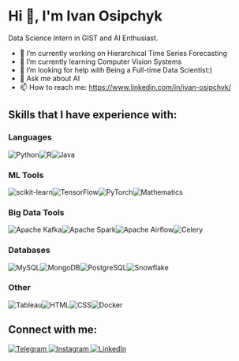 # Hi 👋, I'm Ivan Osipchyk

Data Science Intern in GIST and AI Enthusiast.

- 🔭 I’m currently working on Hierarchical Time Series Forecasting
- 🌱 I’m currently learning Computer Vision Systems
- 🤔 I’m looking for help with Being a Full-time Data Scientist:)
- 💬 Ask me about AI
- 📫 How to reach me: https://www.linkedin.com/in/ivan-osipchyk/

## Skills that I have experience with:

### Languages
![Python](https://img.shields.io/badge/-Python-3776AB?logo=python&logoColor=white&style=for-the-badge)![R](https://img.shields.io/badge/-R-276DC3?logo=r&logoColor=white&style=for-the-badge)![Java](https://img.shields.io/badge/-Java-007396?logo=java&logoColor=white&style=for-the-badge)

### ML Tools
![scikit-learn](https://img.shields.io/badge/-scikit--learn-F7931E?logo=scikit-learn&logoColor=white&style=for-the-badge)![TensorFlow](https://img.shields.io/badge/-TensorFlow-FF6F00?logo=tensorflow&logoColor=white&style=for-the-badge)![PyTorch](https://img.shields.io/badge/-PyTorch-EE4C2C?logo=pytorch&logoColor=white&style=for-the-badge)![Mathematics](https://img.shields.io/badge/-Mathematics-008080?style=for-the-badge)

### Big Data Tools
![Apache Kafka](https://img.shields.io/badge/-Apache%20Kafka-231F20?logo=apache-kafka&logoColor=white&style=for-the-badge)![Apache Spark](https://img.shields.io/badge/-Apache%20Spark-E25A1C?logo=apache-spark&logoColor=white&style=for-the-badge)![Apache Airflow](https://img.shields.io/badge/-Apache%20Airflow-017CEE?logo=apache-airflow&logoColor=white&style=for-the-badge)![Celery](https://img.shields.io/badge/-Celery-37814A?logo=celery&logoColor=white&style=for-the-badge)

### Databases
![MySQL](https://img.shields.io/badge/-MySQL-4479A1?logo=mysql&logoColor=white&style=for-the-badge)![MongoDB](https://img.shields.io/badge/-MongoDB-47A248?logo=mongodb&logoColor=white&style=for-the-badge)![PostgreSQL](https://img.shields.io/badge/-PostgreSQL-336791?logo=postgresql&logoColor=white&style=for-the-badge)![Snowflake](https://img.shields.io/badge/-Snowflake-29B5E8?logo=snowflake&logoColor=white&style=for-the-badge)

### Other
![Tableau](https://img.shields.io/badge/-Tableau-E97627?logo=tableau&logoColor=white&style=for-the-badge)![HTML](https://img.shields.io/badge/-HTML-E34F26?logo=html5&logoColor=white&style=for-the-badge)![CSS](https://img.shields.io/badge/-CSS-1572B6?logo=css3&logoColor=white&style=for-the-badge)![Docker](https://img.shields.io/badge/-Docker-2496ED?logo=docker&logoColor=white&style=for-the-badge)



## Connect with me:

<p align="left">
  <a href="https://telegram.me/i_vantus" target="_blank">
    <img src="https://img.shields.io/badge/Telegram-2CA5E0?style=for-the-badge&logo=telegram&logoColor=white" alt="Telegram"/>
  </a>
  <a href="=https://www.instagram.com/i_osipchyk?igsh=b3YzZWN5bnQyMDVx&utm_source=qr" target="_blank">
    <img src="https://img.shields.io/badge/Instagram-E4405F?style=for-the-badge&logo=instagram&logoColor=white" alt="Instagram"/>
  </a>
  <a href="https://www.linkedin.com/in/ivan-osipchyk" target="_blank">
    <img src="https://img.shields.io/badge/LinkedIn-0077B5?style=for-the-badge&logo=linkedin&logoColor=white" alt="LinkedIn"/>
  </a>
</p>
